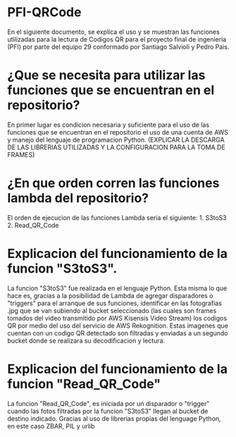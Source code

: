 # PFI-QRCode

En el siguiente documento, se explica el uso y se muestran las funciones utilizadas para la lectura de Codigos QR para el proyecto final de ingenieria (PFI) por parte del equipo 29 conformado por Santiago Salvioli y Pedro Pais.

# ¿Que se necesita para utilizar las funciones que se encuentran en el repositorio?

En primer lugar es condicion necesaria y suficiente para el uso de las funciones que se encuentran en el repositorio el uso de una cuenta de AWS y manejo del lenguaje de programacion Python.
(EXPLICAR LA DESCARGA DE LAS LIBRERIAS UTILIZADAS Y LA CONFIGURACION PARA LA TOMA DE FRAMES)

# ¿En que orden corren las funciones lambda del repositorio?

El orden de ejecucion de las funciones Lambda seria el siguiente:
    1. S3toS3
    2. Read_QR_Code

# Explicacion del funcionamiento de la funcion "S3toS3".

La funcion "S3toS3" fue realizada en el lenguaje Python. Esta misma lo que hace es, gracias a la posibilidad de Lambda de agregar disparadores o "triggers" para el arranque de sus funciones, identificar en las fotografias .jpg que se van subiendo al bucket seleccionado (las cuales son frames tomados del video transmitido por AWS Kisensis Video Stream) los codigos QR por medio del uso del servicio de AWS Rekognition. Estas imagenes que cuentan con un codigo QR detectado son filtradas y enviadas a un segundo bucket donde se realizara su decodificacion y lectura.

# Explicacion del funcionamiento de la funcion "Read_QR_Code"

La funcion "Read_QR_Code", es iniciada por un disparador o "trigger" cuando las fotos filtradas por la funcion "S3toS3" llegan al bucket de destino indicado. Gracias al uso de librerias propias del lenguage Python, en este caso ZBAR, PIL y urlib 
